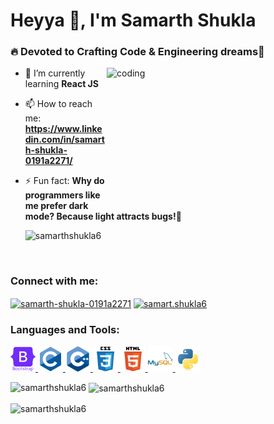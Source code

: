 <h1>Heyya 👋, I'm Samarth Shukla</h1>


<h3>🔥 Devoted to Crafting Code & Engineering dreams🌟</h3>

<img align="right" width=350px height="220px" alt="coding" src="https://cdn.dribbble.com/users/1019864/screenshots/3079099/codeloop.gif">


- 🌱 I’m currently learning **React JS**

- 📫 How to reach me: **https://www.linkedin.com/in/samarth-shukla-0191a2271/**

- ⚡ Fun fact: **Why do programmers like me prefer dark mode? Because light attracts bugs!🐞**

  <p align="left"> <img src="https://komarev.com/ghpvc/?username=samarthshukla6&label=Profile%20views&color=0e75b6&style=flat" alt="samarthshukla6" /> </p>
<br>
<h3 align="left">Connect with me:</h3>
<p align="left">
<a href="https://linkedin.com/in/samarth-shukla-0191a2271" target="blank"><img align="center" src="https://raw.githubusercontent.com/rahuldkjain/github-profile-readme-generator/master/src/images/icons/Social/linked-in-alt.svg" alt="samarth-shukla-0191a2271" height="30" width="40" /></a>
<a href="https://instagram.com/samart.shukla6" target="blank"><img align="center" src="https://raw.githubusercontent.com/rahuldkjain/github-profile-readme-generator/master/src/images/icons/Social/instagram.svg" alt="samart.shukla6" height="30" width="40" /></a>
</p>

<h3 align="left">Languages and Tools:</h3>
<p align="left"> <a href="https://getbootstrap.com" target="_blank" rel="noreferrer"> <img src="https://raw.githubusercontent.com/devicons/devicon/master/icons/bootstrap/bootstrap-plain-wordmark.svg" alt="bootstrap" width="40" height="40"/> </a> <a href="https://www.cprogramming.com/" target="_blank" rel="noreferrer"> <img src="https://raw.githubusercontent.com/devicons/devicon/master/icons/c/c-original.svg" alt="c" width="40" height="40"/> </a> <a href="https://www.w3schools.com/cpp/" target="_blank" rel="noreferrer"> <img src="https://raw.githubusercontent.com/devicons/devicon/master/icons/cplusplus/cplusplus-original.svg" alt="cplusplus" width="40" height="40"/> </a> <a href="https://www.w3schools.com/css/" target="_blank" rel="noreferrer"> <img src="https://raw.githubusercontent.com/devicons/devicon/master/icons/css3/css3-original-wordmark.svg" alt="css3" width="40" height="40"/> </a> <a href="https://www.w3.org/html/" target="_blank" rel="noreferrer"> <img src="https://raw.githubusercontent.com/devicons/devicon/master/icons/html5/html5-original-wordmark.svg" alt="html5" width="40" height="40"/> </a> <a href="https://www.mysql.com/" target="_blank" rel="noreferrer"> <img src="https://raw.githubusercontent.com/devicons/devicon/master/icons/mysql/mysql-original-wordmark.svg" alt="mysql" width="40" height="40"/> </a> <a href="https://www.python.org" target="_blank" rel="noreferrer"> <img src="https://raw.githubusercontent.com/devicons/devicon/master/icons/python/python-original.svg" alt="python" width="40" height="40"/> </a> </p>

<p><img align="left" src="https://github-readme-stats.vercel.app/api/top-langs?username=samarthshukla6&show_icons=true&locale=en&layout=compact" alt="samarthshukla6" /></p>

<p>&nbsp;<img align="center" src="https://github-readme-stats.vercel.app/api?username=samarthshukla6&show_icons=true&locale=en" alt="samarthshukla6" /></p>

<p><img align="center" src="https://github-readme-streak-stats.herokuapp.com/?user=samarthshukla6&" alt="samarthshukla6" /></p>
